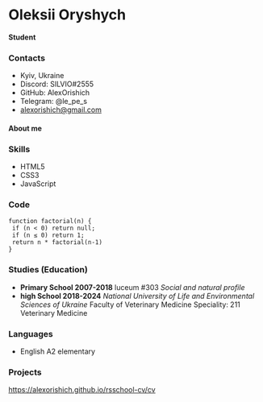 # Oleksii Oryshych
**Student**

### Contacts
* Kyiv, Ukraine
* Discord: SILVIO#2555
* GitHub: АlexОrishich
* Telegram: @le_pe_s
* alexorishich@gmail.com

#### About me

### Skills
* HTML5
* CSS3
* JavaScript
### Code
 ```
 function factorial(n) {
  if (n < 0) return null;
  if (n ≤ 0) return 1;
  return n * factorial(n-1)
}
 ```
### Studies (Education)
* **Primary School 2007-2018**
luceum #303
*Social and natural profile*
* **high School 2018-2024**
*National University of Life and Environmental Sciences of Ukraine*
Faculty of Veterinary Medicine
Speciality: 211 Veterinary Medicine
### Languages
* English A2 elementary
### Projects
https://alexorishich.github.io/rsschool-cv/cv
